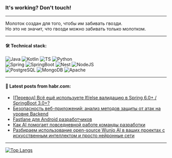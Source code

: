 ### It's working? Don't touch!

---
Молоток создан для того, чтобы им забивать гвозди. <br>
Но это не значит, что гвозди можно забивать только молотком.

---

#### 🛠️ Technical stack:

![Java](https://img.shields.io/badge/Java-informational?logo=Oracle&style=flat&logoColor=white&color=FF4500)
![Kotlin](https://img.shields.io/badge/Kotlin-informational?logo=Kotlin&style=flat&logoColor=white&color=774D97)
![TS](https://img.shields.io/badge/TypeScript-informational?logo=typeScript&style=flat&logoColor=black&color=017acc)
![Python](https://img.shields.io/badge/Python-informational?logo=Python&style=flat&logoColor=black&color=ffdd54) <br>
![Spring](https://img.shields.io/badge/Spring-informational?logo=Spring&style=flat&logoColor=white&color=6DB33F) 
![SpringBoot](https://img.shields.io/badge/SpringBoot-informational?logo=SpringBoot&style=flat&logoColor=white&color=6DB33F)
![Nest](https://img.shields.io/badge/NestJS-informational?logo=NestJS&style=flat&logoColor=white&color=E0234E) 
![NodeJS](https://img.shields.io/badge/NodeJS-informational?logo=node.js&style=flat&logoColor=white&color=70A760)<br>
![PostgreSQL](https://img.shields.io/badge/PostgreSQL-informational?logo=PostgreSQL&style=flat&logoColor=white&color=DAA520)
![MongoDB](https://img.shields.io/badge/MongoDB-informational?logo=MongoDB&style=flat&logoColor=white&color=870000)
![Apache](https://img.shields.io/badge/Apache-informational?logo=apache&style=flat&logoColor=white&color=f74e28)

___  

#### 💬 Latest posts from habr.com:

<!-- BLOG-POST-LIST:START -->
- [[Перевод] Всё ещё используете If/else валидацию в Spring 6.0+ / SpringBoot 3.0+?](https://habr.com/ru/companies/otus/articles/799987/?utm_source=habrahabr&utm_medium=rss&utm_campaign=799987)
- [Безопасность веб-приложений: анализ методов защиты от атак на уровне Backend](https://habr.com/ru/articles/800017/?utm_source=habrahabr&utm_medium=rss&utm_campaign=800017)
- [Fastlane для Android разработчиков](https://habr.com/ru/companies/garage8/articles/799691/?utm_source=habrahabr&utm_medium=rss&utm_campaign=799691)
- [Как AI помогает повседневной работе команды разработки](https://habr.com/ru/companies/bimeister/articles/799967/?utm_source=habrahabr&utm_medium=rss&utm_campaign=799967)
- [Разбираем использование open-source Wunjo AI в ваших проектах с искусственным интеллектом и просто нейронные сети](https://habr.com/ru/articles/799977/?utm_source=habrahabr&utm_medium=rss&utm_campaign=799977)
<!-- BLOG-POST-LIST:END -->

---
[![Top Langs](https://github-readme-stats-git-master-advtsetting-gmailcom.vercel.app/api/top-langs/?username=zloylis&langs_count=10&hide_title=false&title_color=e6edf3&size_weight=0.5&count_weight=0.5&layout=compact&hide_border=true&theme=dracula)](https://github.com/zloylis)
<!--![GitHub stats](https://github-readme-stats-git-master-advtsetting-gmailcom.vercel.app/api?username=zloylis&show_icons=true&hide_border=true&theme=dracula&hide_title=true&include_all_commits=true&count_private=true&hide=contribs&hide_rank=true)-->
